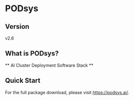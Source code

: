 # PODsys
## Version
v2.6
## What is PODsys?
** AI Cluster Deployment Software Stack **
## Quick Start
For the full package download, please visit https://podsys.ai/.
